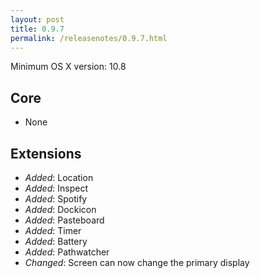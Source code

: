 ```yaml
---
layout: post
title: 0.9.7
permalink: /releasenotes/0.9.7.html
---
```


Minimum OS X version: 10.8

## Core
 * None

## Extensions
 * *Added*: Location
 * *Added*: Inspect
 * *Added*: Spotify
 * *Added*: Dockicon
 * *Added*: Pasteboard
 * *Added*: Timer
 * *Added*: Battery
 * *Added*: Pathwatcher
 * *Changed*: Screen can now change the primary display
